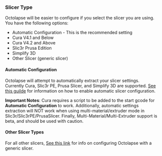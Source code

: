 ### Slicer Type
Octolapse will be easier to configure if you select the slicer you are using.  You have the following options:

* Automatic Configuration - This is the recommended setting
* Cura V4.1 and Below
* Cura V4.2 and Above
* Slic3r Prusa Edition
* Simplify 3D
* Other Slicer (generic slicer)

#### Automatic Configuration
Octolapse will attempt to automatically extract your slicer settings.  Currently Cura, Slic3r PE, Prusa Slicer, and Simplify 3D are supported.  [See this guilde](https://github.com/FormerLurker/Octolapse/wiki/V0.4---Automatic-Slicer-Configuration) for information on how to enable automatic slicer configuration.

**Important Notes**:  Cura requires a script to be added to the start gcode for **Automatic Configuration** to work.  Additionally, automatic settings extraction will NOT work when using multi-material/extruder mode in Slic3r/Slic3rPE/PrusaSlicer.  Finally, Multi-Material/Multi-Extruder support is beta, and should be used with caution.

#### Other Slicer Types
For all other slicers, [See this link](https://github.com/FormerLurker/Octolapse/wiki/v0.4---Creating-And-Configuring-Your-Printer-Profile#slicer-settings) for info on configuring Octolapse with a generic slicer.
